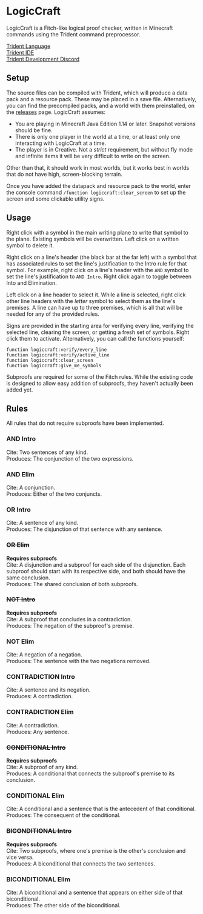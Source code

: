 # LogicCraft

LogicCraft is a Fitch-like logical proof checker, written in
Minecraft commands using the Trident command preprocessor.

[Trident Language](https://github.com/Energyxxer/Trident-Language/releases)  
[Trident IDE](https://github.com/Energyxxer/Trident-UI/releases)  
[Trident Development Discord](https://discord.gg/VpfA3c6)

## Setup

The source files can be compiled with Trident, which will produce
a data pack and a resource pack. These may be placed in a save
file. Alternatively, you can find the precompiled packs, and a world
with them preinstalled, on the [releases](https://github.com/AjaxGb/LogicCraft/releases)
page.
LogicCraft assumes:
* You are playing in Minecraft Java Edition 1.14 or later.
Snapshot versions should be fine.
* There is only one player in the world at a time, or at least
only one interacting with LogicCraft at a time.
* The player is in Creative. Not a *strict* requirement, but
without fly mode and infinite items it will be very difficult
to write on the screen.

Other than that, it should work in most worlds, but it works
best in worlds that do not have high, screen-blocking terrain.

Once you have added the datapack and resource pack to the world,
enter the console command `/function logiccraft:clear_screen` to
set up the screen and some clickable utility signs.

## Usage

Right click with a symbol in the main writing plane to write that
symbol to the plane. Existing symbols will be overwritten. Left
click on a written symbol to delete it.

Right click on a line's header (the black bar at the far left) with
a symbol that has associated rules to set the line's justification
to the Intro rule for that symbol. For example, right click on a
line's header with the `AND` symbol to set the line's justification
to `AND Intro`. Right click again to toggle between Into and
Elimination.

Left click on a line header to select it. While a line is selected,
right click other line headers with the *letter* symbol to select
them as the line's premises. A line can have up to three premises,
which is all that will be needed for any of the provided rules.

Signs are provided in the starting area for verifying every line,
verifying the selected line, clearing the screen, or getting a
fresh set of symbols. Right click them to activate. Alternatively,
you can call the functions yourself:
```mcfunction
function logiccraft:verify/every_line
function logiccraft:verify/active_line
function logiccraft:clear_screen
function logiccraft:give_me_symbols
```

Subproofs are required for some of the Fitch rules. While the
existing code is designed to allow easy addition of subproofs, they
haven't actually been added yet.

## Rules

All rules that do not require subproofs have been implemented.

### AND Intro
Cite: Two sentences of any kind.  
Produces: The conjunction of the two expressions.
### AND Elim
Cite: A conjunction.  
Produces: Either of the two conjuncts.
### OR Intro
Cite: A sentence of any kind.  
Produces: The disjunction of that sentence with any sentence.
### ~~OR Elim~~
**Requires subproofs**  
Cite: A disjunction and a subproof for each side of the disjunction.
Each subproof should start with its respective side, and both should
have the same conclusion.  
Produces: The shared conclusion of both subproofs.
### ~~NOT Intro~~
**Requires subproofs**  
Cite: A subproof that concludes in a contradiction.  
Produces: The negation of the subproof's premise.
### NOT Elim
Cite: A negation of a negation.  
Produces: The sentence with the two negations removed.
### CONTRADICTION Intro
Cite: A sentence and its negation.  
Produces: A contradiction.
### CONTRADICTION Elim
Cite: A contradiction.  
Produces: Any sentence.
### ~~CONDITIONAL Intro~~
**Requires subproofs**  
Cite: A subproof of any kind.  
Produces: A conditional that connects the subproof's premise to its
conclusion.
### CONDITIONAL Elim
Cite: A conditional and a sentence that is the antecedent of that
conditional.  
Produces: The consequent of the conditional.
### ~~BICONDITIONAL Intro~~
**Requires subproofs**  
Cite: Two subproofs, where one's premise is the other's conclusion
and vice versa.  
Produces: A biconditional that connects the two sentences.
### BICONDITIONAL Elim
Cite: A biconditional and a sentence that appears on either side of
that biconditional.  
Produces: The other side of the biconditional.

